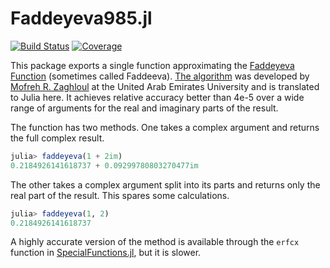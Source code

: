 # Faddeyeva985.jl

[![Build Status](https://github.com/markmbaum/Faddeyeva985.jl/workflows/CI/badge.svg)](https://github.com/markmbaum/Faddeyeva985.jl/actions)
[![Coverage](https://codecov.io/gh/markmbaum/Faddeyeva985.jl/branch/master/graph/badge.svg)](https://codecov.io/gh/markmbaum/Faddeyeva985.jl)

This package exports a single function approximating the [Faddeyeva Function](https://en.wikipedia.org/wiki/Faddeeva_function) (sometimes called Faddeeva). [The algorithm](https://dl.acm.org/doi/10.1145/3119904) was developed by [Mofreh R. Zaghloul](https://cos.uaeu.ac.ae/en/departments/physics/profile.shtml?email=m.zaghloul) at the United Arab Emirates University and is translated to Julia here. It achieves relative accuracy better than 4e-5 over a wide range of arguments for the real and imaginary parts of the result.

The function has two methods. One takes a complex argument and returns the full complex result.
```julia
julia> faddeyeva(1 + 2im)
0.2184926141618737 + 0.09299780803270477im
```
The other takes a complex argument split into its parts and returns only the real part of the result. This spares some calculations.
```julia
julia> faddeyeva(1, 2)
0.2184926141618737
```

A highly accurate version of the method is available through the `erfcx` function in [SpecialFunctions.jl](https://github.com/JuliaMath/SpecialFunctions.jl), but it is slower.